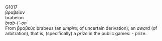 <body>
  <p>G1017<br>  βραβεῖον  <br> brabeion  <br><i>brab-i‘-on </i><br>From   βραβεύς    brabeus   (an <i>umpire</i>; of uncertain derivation); an <i>award</i> (of arbitration), that is, (specifically) a <i>prize</i> in the public games: - prize.<br></p>
 </body>